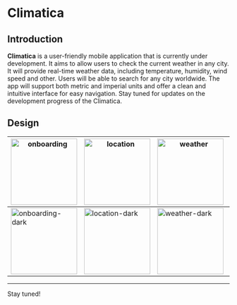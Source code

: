 # Climatica

## Introduction

**Climatica** is a user-friendly mobile application that is currently under development. It aims to allow users to check the current weather in any city. It will provide real-time weather data, including temperature, humidity, wind speed and other. Users will be able to search for any city worldwide. The app will support both metric and imperial units and offer a clean and intuitive interface for easy navigation. Stay tuned for updates on the development progress of the Climatica.

## Design


| <img width="150" alt="onboarding" src="https://i.postimg.cc/bN8yqd11/Onboarding-Screen.png"/> | <img width="150" alt="location" src="https://i.postimg.cc/J7j7wjH1/Location-Screen.png"/> | <img width="150" alt="weather" src="https://i.postimg.cc/Dww7bDjZ/Weather-screen.png"/> | <img width="150" alt="settings" src="https://i.postimg.cc/jdXs2Khm/Settings-Screen.png"/> |
|---|---|---|---|
| <img width="150" alt="onboarding-dark" src="https://i.postimg.cc/0N6xVSq1/Weather-screen-2.png"/> | <img width="150" alt="location-dark" src="https://i.postimg.cc/bJkPhjJ6/Weather-screen-4.png"/> | <img width="150" alt="weather-dark" src="https://i.postimg.cc/GmgdPQVj/Weather-screen-1.png"/> | <img width="150" alt="settings-dark" src="https://i.postimg.cc/1zLS2z9n/Weather-screen-3.png"/> |


---

Stay tuned!
